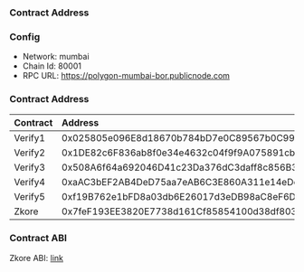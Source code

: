 ### Contract Address

### Config

- Network: mumbai
- Chain Id: 80001
- RPC URL: https://polygon-mumbai-bor.publicnode.com

### Contract Address

| Contract | Address                                    | Chain  | Link                                                                                              |
| :------- | :----------------------------------------- | :----- | :------------------------------------------------------------------------------------------------ |
| Verify1  | 0x025805e096E8d18670b784bD7e0C89567b0C9965 | Mumbai | [Verify1](https://mumbai.polygonscan.com/address/0x025805e096E8d18670b784bD7e0C89567b0C9965#code) |
| Verify2  | 0x1DE82c6F836ab8f0e34e4632c04f9f9A075891cb | Mumbai | [Verify2](https://mumbai.polygonscan.com/address/0x1DE82c6F836ab8f0e34e4632c04f9f9A075891cb#code) |
| Verify3  | 0x508A6f64a692046D41c23Da376dC3daff8c856B3 | Mumbai | [Verify3](https://mumbai.polygonscan.com/address/0x508A6f64a692046D41c23Da376dC3daff8c856B3#code) |
| Verify4  | 0xaAC3bEF2AB4DeD75aa7eAB6C3E860A311e14eDc6 | Mumbai | [Verify4](https://mumbai.polygonscan.com/address/0xaAC3bEF2AB4DeD75aa7eAB6C3E860A311e14eDc6#code) |
| Verify5  | 0xf19B762e1bFD8a03db6E26017d3eDB98aC8eF6D8 | Mumbai | [Verify5](https://mumbai.polygonscan.com/address/0xf19B762e1bFD8a03db6E26017d3eDB98aC8eF6D8#code) |
| Zkore    | 0x7feF193EE3820E7738d161Cf85854100d38df803 | Mumbai | [Zkore](https://mumbai.polygonscan.com/address/0x7feF193EE3820E7738d161Cf85854100d38df803#code)   |

### Contract ABI

Zkore ABI: [link](ZKore.json)
